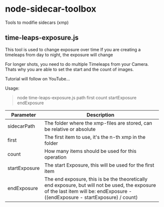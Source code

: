 # node-sidecar-toolbox
Tools to modifie sidecars (xmp) 

## time-leaps-exposure.js

This tool is used to change exposure over time
If you are creating a timeleaps from day to night, the exposure will change

For longer shots, you need to do multiple Timeleaps from your Camera.
Thats why you are able to set the start and the count of images.

Tutorial will follow on YouTube...

Usage:
 > node time-leaps-exposure.js path first count startExposure endExposure


| Parameter     | Description                                                            |
| ------------- | ---------------------------------------------------------------------- |
|sidecarPath    | The folder where the xmp-files are stored, can be relative or absolute |
|first          |The first item to use, it's the n-th xmp in the folder                  |
|count          |How many items should be used for this operation                        |
|startExposure  |The start Exposure, this will be used for the first item                |
|endExposure    |The end exposure, this is be the theoretically end exposure, but will not be used, the exposure of the last item will be: endExposure - ((endExposure - startExposure) / count)|
